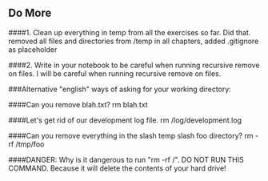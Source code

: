 Do More
--------

####1. Clean up everything in temp from all the exercises so far.
    Did that. removed all files and directories from /temp in all chapters, added .gitignore as placeholder

####2. Write in your notebook to be careful when running recursive remove on files.
    I will be careful when running recursive remove on files.
      
###Alternative "english" ways of asking for your working directory:

####Can you remove blah.txt?
    rm blah.txt

####Let's get rid of our development log file.
    rm /log/development.log
    

####Can you remove everything in the slash temp slash foo directory?
    rm -rf /tmp/foo

####DANGER: Why is it dangerous to run "rm -rf /". DO NOT RUN THIS COMMAND. 
    Because it will delete the contents of your hard drive!

